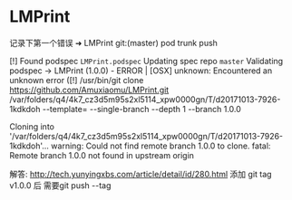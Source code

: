 # LMPrint

记录下第一个错误
➜  LMPrint git:(master) pod trunk push

[!] Found podspec `LMPrint.podspec`
Updating spec repo `master`
Validating podspec
 -> LMPrint (1.0.0)
    - ERROR | [OSX] unknown: Encountered an unknown error ([!] /usr/bin/git clone https://github.com/Amuxiaomu/LMPrint.git /var/folders/q4/4k7_cz3d5m95s2xl5114_xpw0000gn/T/d20171013-7926-1kdkdoh --template= --single-branch --depth 1 --branch 1.0.0

Cloning into '/var/folders/q4/4k7_cz3d5m95s2xl5114_xpw0000gn/T/d20171013-7926-1kdkdoh'...
warning: Could not find remote branch 1.0.0 to clone.
fatal: Remote branch 1.0.0 not found in upstream origin

解答:
http://tech.yunyingxbs.com/article/detail/id/280.html
添加 git tag v1.0.0 后 需要git push --tag
